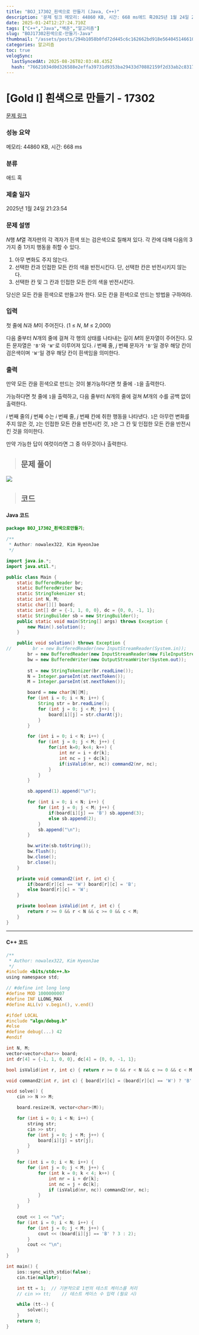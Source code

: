 ```yaml
---
title: "BOJ_17302_흰색으로 만들기 (Java, C++)"
description: '문제 링크 메모리: 44860 KB, 시간: 668 ms애드 혹2025년 1월 24일 21:23:54/\*\*Author: nowalex322, Kim HyeonJae\*/import java.io.;import java.util.;public class Main { '
date: 2025-01-24T12:27:24.710Z
tags: ["C++","Java","백준","알고리즘"]
slug: "BOJ17302흰색으로-만들기-Java"
thumbnail: "/assets/posts/294b1058b0fd72d445c6c162662bd918e5640451466100293ff377930ee45533.png"
categories: 알고리즘
toc: true
velogSync:
  lastSyncedAt: 2025-08-26T02:03:48.435Z
  hash: "76621034d0d326588e2effa39731d9353ba29433d70882159f2d33ab2c831708"
---
```


# [Gold I] 흰색으로 만들기 - 17302 

[문제 링크](https://www.acmicpc.net/problem/17302) 

### 성능 요약

메모리: 44860 KB, 시간: 668 ms

### 분류

애드 혹

### 제출 일자

2025년 1월 24일 21:23:54

### 문제 설명

<p><em>N</em>행 <em>M</em>열 격자판의 각 격자가 흰색 또는 검은색으로 칠해져 있다. 각 칸에 대해 다음의 3가지 중 1가지 행동을 취할 수 있다.</p>

<ol>
	<li>아무 변화도 주지 않는다.</li>
	<li>선택한 칸과 인접한 모든 칸의 색을 반전시킨다. 단, 선택한 칸은 반전시키지 않는다.</li>
	<li>선택한 칸 및 그 칸과 인접한 모든 칸의 색을 반전시킨다.</li>
</ol>

<p>당신은 모든 칸을 흰색으로 만들고자 한다. 모든 칸을 흰색으로 만드는 방법을 구하여라.</p>

### 입력 

 <p>첫 줄에 <em>N</em>과 <em>M</em>이 주어진다. (1 ≤ <em>N</em>, <em>M</em> ≤ 2,000)</p>

<p>다음 줄부터 <em>N</em>개의 줄에 걸쳐 각 행의 상태를 나타내는 길이 <em>M</em>의 문자열이 주어진다. 모든 문자열은 <code>'B'</code>와 <code>'W'</code>로 이루어져 있다. <em>i</em> 번째 줄, <em>j</em> 번째 문자가 <code>'B'</code>일 경우 해당 칸이 검은색이며 <code>'W'</code>일 경우 해당 칸이 흰색임을 의미한다.</p>

### 출력 

 <p>만약 모든 칸을 흰색으로 만드는 것이 불가능하다면 첫 줄에 <code>-1</code>을 출력한다.</p>

<p>가능하다면 첫 줄에 <code>1</code>을 출력하고, 다음 줄부터 <em>N</em>개의 줄에 걸쳐 <em>M</em>개의 수를 공백 없이 출력한다.</p>

<p><em>i</em> 번째 줄의 <em>j</em> 번째 수는 <em>i</em> 번째 줄, <em>j</em> 번째 칸에 취한 행동을 나타낸다. <code>1</code>은 아무런 변화를 주지 않은 것, <code>2</code>는 인접한 모든 칸을 반전시킨 것, <code>3</code>은 그 칸 및 인접한 모든 칸을 반전시킨 것을 의미한다.</p>

<p>만약 가능한 답이 여럿이라면 그 중 아무것이나 출력한다.</p>

> ## 문제 풀이

![](/assets/posts/294b1058b0fd72d445c6c162662bd918e5640451466100293ff377930ee45533.png)

> ## 코드

#### Java 코드
```java
package BOJ_17302_흰색으로만들기;
        
/**
 * Author: nowalex322, Kim HyeonJae
 */

import java.io.*;
import java.util.*;

public class Main {
    static BufferedReader br;
    static BufferedWriter bw;
    static StringTokenizer st;
    static int N, M;
    static char[][] board;
    static int[] dr = {-1, 1, 0, 0}, dc = {0, 0, -1, 1};
    static StringBuilder sb = new StringBuilder();
    public static void main(String[] args) throws Exception {
        new Main().solution();
    }

    public void solution() throws Exception {
//        br = new BufferedReader(new InputStreamReader(System.in));
        br = new BufferedReader(new InputStreamReader(new FileInputStream("src/main/java/BOJ_17302_흰색으로만들기/input.txt")));
        bw = new BufferedWriter(new OutputStreamWriter(System.out));
        
        st = new StringTokenizer(br.readLine());
        N = Integer.parseInt(st.nextToken());
        M = Integer.parseInt(st.nextToken());

        board = new char[N][M];
        for (int i = 0; i < N; i++) {
            String str = br.readLine();
            for (int j = 0; j < M; j++) {
                board[i][j] = str.charAt(j);
            }
        }

        for (int i = 0; i < N; i++) {
            for (int j = 0; j < M; j++) {
                for(int k=0; k<4; k++) {
                    int nr = i + dr[k];
                    int nc = j + dc[k];
                    if(isValid(nr, nc)) command2(nr, nc);
                }
            }
        }

        sb.append(1).append("\n");

        for (int i = 0; i < N; i++) {
            for (int j = 0; j < M; j++) {
                if(board[i][j] == 'B') sb.append(3);
                else sb.append(2);
            }
            sb.append("\n");
        }

        bw.write(sb.toString());
        bw.flush();
        bw.close();
        br.close();
    }

    private void command2(int r, int c) {
        if(board[r][c] == 'W') board[r][c] = 'B';
        else board[r][c] = 'W';
    }

    private boolean isValid(int r, int c) {
        return r >= 0 && r < N && c >= 0 && c < M;
    }
}
```

---

#### C++ 코드

```c
/**
 * Author: nowalex322, Kim HyeonJae
 */
#include <bits/stdc++.h>
using namespace std;

// #define int long long
#define MOD 1000000007
#define INF LLONG_MAX
#define ALL(v) v.begin(), v.end()

#ifdef LOCAL
#include "algo/debug.h"
#else
#define debug(...) 42
#endif

int N, M;
vector<vector<char>> board;
int dr[4] = {-1, 1, 0, 0}, dc[4] = {0, 0, -1, 1};

bool isValid(int r, int c) { return r >= 0 && r < N && c >= 0 && c < M; }

void command2(int r, int c) { board[r][c] = (board[r][c] == 'W') ? 'B' : 'W'; }

void solve() {
    cin >> N >> M;

    board.resize(N, vector<char>(M));

    for (int i = 0; i < N; i++) {
        string str;
        cin >> str;
        for (int j = 0; j < M; j++) {
            board[i][j] = str[j];
        }
    }

    for (int i = 0; i < N; i++) {
        for (int j = 0; j < M; j++) {
            for (int k = 0; k < 4; k++) {
                int nr = i + dr[k];
                int nc = j + dc[k];
                if (isValid(nr, nc)) command2(nr, nc);
            }
        }
    }

    cout << 1 << "\n";
    for (int i = 0; i < N; i++) {
        for (int j = 0; j < M; j++) {
            cout << (board[i][j] == 'B' ? 3 : 2);
        }
        cout << "\n";
    }
}

int main() {
    ios::sync_with_stdio(false);
    cin.tie(nullptr);

    int tt = 1;  // 기본적으로 1번의 테스트 케이스를 처리
    // cin >> tt;    // 테스트 케이스 수 입력 (필요 시)

    while (tt--) {
        solve();
    }
    return 0;
}
```